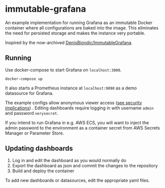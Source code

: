 # immutable-grafana

An example implementation for running Grafana as an immutable Docker container where all configurations are baked into
the image. This eliminates the need for persisted storage and makes the instance very portable.

Inspired by the now-archived [DenisBiondic/ImmutableGrafana](https://github.com/DenisBiondic/ImmutableGrafana).

## Running

Use docker-compose to start Grafana on `localhost:3000`.

```
docker-compose up
```

It also starts a Prometheus instance at `localhost:9090` as a demo datasource for Grafana.

The example configs allow anonymous viewer
access ([see security implications](https://grafana.com/docs/grafana/latest/administration/security/#implications-of-enabling-anonymous-access-to-dashboards))
. Editing dashboards require logging in with username `admin` and password `verysecret`.

If you intend to run Grafana in e.g. AWS ECS, you will want to inject the admin password to the environment as a
container secret from AWS Secrets Manager or Parameter Store.

## Updating dashboards

1) Log in and edit the dashboard as you would normally do
2) Export the dashboard as json and commit the changes to the repository
3) Build and deploy the container

To add new dashboards or datasources, edit the appropriate yaml files.

